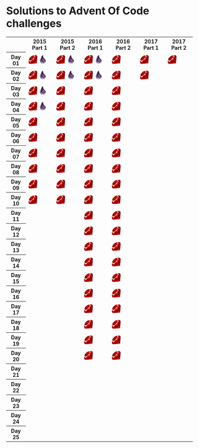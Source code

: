
# Solutions to Advent Of Code challenges

<table>
    <tr>
      <th></th>
      <th>2015 Part 1</th>
      <th>2015 Part 2</th>
      <th>2016 Part 1</th>
      <th>2016 Part 2</th>
      <th>2017 Part 1</th>
      <th>2017 Part 2</th>
    </tr>
    <tr>
      <th>Day 01</th>
      <td><img src="docs/rb.png"/> <img src="docs/ex.png"/></td>
      <td><img src="docs/rb.png"/> <img src="docs/ex.png"/></td>
      <td><img src="docs/rb.png"/> <img src="docs/ex.png"/></td>
      <td><img src="docs/rb.png"/></td>
      <td><img src="docs/rb.png"/></td>
      <td><img src="docs/rb.png"/></td>
    </tr>
    <tr>
      <th>Day 02</th>
      <td><img src="docs/rb.png"/> <img src="docs/ex.png"/></td>
      <td><img src="docs/rb.png"/> <img src="docs/ex.png"/></td>
      <td><img src="docs/rb.png"/> <img src="docs/ex.png"/></td>
      <td><img src="docs/rb.png"/></td>
      <td><img src="docs/rb.png"/></td>
      <td></td>
    </tr>
    <tr>
      <th>Day 03</th>
      <td><img src="docs/rb.png"/> <img src="docs/ex.png"/></td>
      <td><img src="docs/rb.png"/></td>
      <td><img src="docs/rb.png"/></td>
      <td><img src="docs/rb.png"/></td>
      <td></td>
      <td></td>
    </tr>
    <tr>
      <th>Day 04</th>
      <td><img src="docs/rb.png"/> <img src="docs/ex.png"/></td>
      <td><img src="docs/rb.png"/></td>
      <td><img src="docs/rb.png"/></td>
      <td><img src="docs/rb.png"/></td>
      <td></td>
      <td></td>
    </tr>
    <tr>
      <th>Day 05</th>
      <td><img src="docs/rb.png"/></td>
      <td><img src="docs/rb.png"/></td>
      <td><img src="docs/rb.png"/></td>
      <td><img src="docs/rb.png"/></td>
      <td></td>
      <td></td>
    </tr>
    <tr>
      <th>Day 06</th>
      <td><img src="docs/rb.png"/></td>
      <td><img src="docs/rb.png"/></td>
      <td><img src="docs/rb.png"/></td>
      <td><img src="docs/rb.png"/></td>
      <td></td>
      <td></td>
    </tr>
    <tr>
      <th>Day 07</th>
      <td><img src="docs/rb.png"/></td>
      <td><img src="docs/rb.png"/></td>
      <td><img src="docs/rb.png"/></td>
      <td><img src="docs/rb.png"/></td>
      <td></td>
      <td></td>
    </tr>
    <tr>
      <th>Day 08</th>
      <td><img src="docs/rb.png"/></td>
      <td><img src="docs/rb.png"/></td>
      <td><img src="docs/rb.png"/></td>
      <td><img src="docs/rb.png"/></td>
      <td></td>
      <td></td>
    </tr>
    <tr>
      <th>Day 09</th>
      <td><img src="docs/rb.png"/></td>
      <td><img src="docs/rb.png"/></td>
      <td><img src="docs/rb.png"/></td>
      <td><img src="docs/rb.png"/></td>
      <td></td>
      <td></td>
    </tr>
    <tr>
      <th>Day 10</th>
      <td><img src="docs/rb.png"/></td>
      <td><img src="docs/rb.png"/></td>
      <td><img src="docs/rb.png"/></td>
      <td><img src="docs/rb.png"/></td>
      <td></td>
      <td></td>
    </tr>
    <tr>
      <th>Day 11</th>
      <td></td>
      <td></td>
      <td><img src="docs/rb.png"/></td>
      <td><img src="docs/rb.png"/></td>
      <td></td>
      <td></td>
    </tr>
    <tr>
      <th>Day 12</th>
      <td></td>
      <td></td>
      <td><img src="docs/rb.png"/></td>
      <td><img src="docs/rb.png"/></td>
      <td></td>
      <td></td>
    </tr>
    <tr>
      <th>Day 13</th>
      <td></td>
      <td></td>
      <td><img src="docs/rb.png"/></td>
      <td><img src="docs/rb.png"/></td>
      <td></td>
      <td></td>
    </tr>
    <tr>
      <th>Day 14</th>
      <td></td>
      <td></td>
      <td><img src="docs/rb.png"/></td>
      <td><img src="docs/rb.png"/></td>
      <td></td>
      <td></td>
    </tr>
    <tr>
      <th>Day 15</th>
      <td></td>
      <td></td>
      <td><img src="docs/rb.png"/></td>
      <td><img src="docs/rb.png"/></td>
      <td></td>
      <td></td>
    </tr>
    <tr>
      <th>Day 16</th>
      <td></td>
      <td></td>
      <td><img src="docs/rb.png"/></td>
      <td><img src="docs/rb.png"/></td>
      <td></td>
      <td></td>
    </tr>
    <tr>
      <th>Day 17</th>
      <td></td>
      <td></td>
      <td><img src="docs/rb.png"/></td>
      <td><img src="docs/rb.png"/></td>
      <td></td>
      <td></td>
    </tr>
    <tr>
      <th>Day 18</th>
      <td></td>
      <td></td>
      <td><img src="docs/rb.png"/></td>
      <td><img src="docs/rb.png"/></td>
      <td></td>
      <td></td>
    </tr>
    <tr>
      <th>Day 19</th>
      <td></td>
      <td></td>
      <td><img src="docs/rb.png"/></td>
      <td><img src="docs/rb.png"/></td>
      <td></td>
      <td></td>
    </tr>
    <tr>
      <th>Day 20</th>
      <td></td>
      <td></td>
      <td><img src="docs/rb.png"/></td>
      <td><img src="docs/rb.png"/></td>
      <td></td>
      <td></td>
    </tr>
    <tr>
      <th>Day 21</th>
      <td></td>
      <td></td>
      <td></td>
      <td></td>
      <td></td>
      <td></td>
    </tr>
    <tr>
      <th>Day 22</th>
      <td></td>
      <td></td>
      <td></td>
      <td></td>
      <td></td>
      <td></td>
    </tr>
    <tr>
      <th>Day 23</th>
      <td></td>
      <td></td>
      <td></td>
      <td></td>
      <td></td>
      <td></td>
    </tr>
    <tr>
      <th>Day 24</th>
      <td></td>
      <td></td>
      <td></td>
      <td></td>
      <td></td>
      <td></td>
    </tr>
    <tr>
      <th>Day 25</th>
      <td></td>
      <td></td>
      <td></td>
      <td></td>
      <td></td>
      <td></td>
    </tr>
</table>
